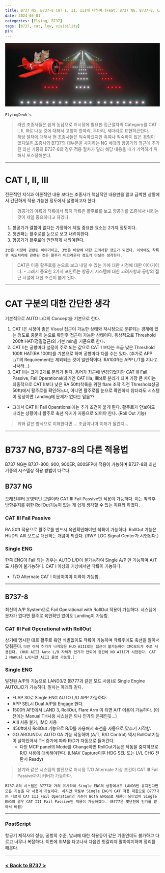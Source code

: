 ```yaml
---
title: B737 NG, B737-8 CAT I, II, III에 대하여 (Feat. B737 NG, B737-8, CAT I,II,III) <2024.5.01 Updated>
date: 2024-05-01
categories: [Flying, B737]
tags: [b737, cat, low, visibility]
pin:
---
```


![b737cat](/img/flying/b737/cat.jpg)

`FlyingDeuk's`
> 라인 조종사들은 쉽게 농담으로 저시정에 필요한 접근절차의 Category를 CAT I, II, III로 나눈 것에 대해서 고양이 한마리, 두마리, 세마리로 표현하곤한다. <br>
해당 절차에 대해서 현 조종사들은 익숙하겠지만 혹여나 익숙하지 않은 경험이 많지않은 조종사와 B737의 대부분을 차지하는 NG 세대의 항공기와 최근에 추가된 최신 기종의 B737-8의 경우 적용 절차가 달라 해당 내용을 내가 기억하기 위해서 포스팅해본다. 


---------


# CAT I, II, III
전문적인 지식과 이론적인 내용 보다는 조종사가 핵심적인 내용만을 알고 급박한 상황에서 간단하게 적용 가능한 정도에서 설명하고자 한다. 

> 항공기의 이륙과 착륙에서 특히 착륙은 활주로를 보고 항공기를 조종해서 내리는 것이 제일 중요하다고 하겠다. 
1. 항공기가 결함이 없다는 가정하에 제일 중요한 요소는 2가지 정도이다. 
2. 첫번째는 활주로를 눈으로 보고 내려야한다. 
3. 항공기가 활주로에 안전하게 내려야한다. 

`2번은 시정에 관련된 이야기이고, 3번은 바람에 대한 고려사항 정도가 되겠다. 이외에도 착륙후 속도처리에 관련된 것은 활주가 미끄러운지 정도가 아닐까 생각한다.`

> CAT은 이중 활주로를 눈으로 보고 내릴 수 있는 가에 대한 시정에 대한 이야기이다. - 그래서 중요한 2가지 포인트는 항공기 시스템에 대한 고려사항과 공항의 접근 시설에 대한 조건이 붙게 된다. 

-----------

# CAT 구분의 대한 간단한 생각
기본적으로 AUTO L/D의 Concept을 기본으로 한다. 
1. CAT I은 시정이 좋은 Visual 접근이 가능한 상태와 저시정으로 분류되는 경계에 있는 정도로 충분히 눈으로 확인후 접근이 가능한 상태이다. 통상적으로 Threshold 200ft HAT(정밀접근)의 기본 min을 기준으로 한다. 
2. CAT II는 공항마다 설정이 주로 되는 값으로 CAT I 보다는 조금 낮은 Threshold 100ft HAT(RA 100ft)를 기본으로 하며 공항마다 다를 수는 있다. (추가로 APP L/T의 Requirement는 제외되는 것이 일반적이다. RA100ft는 APP L/T를 지나고 나서라...)
3. CAT III는 크게 2개로 분리가 된다. 용어가 최근에 변경되었지만 CAT III Fail Passive, Fail Operational(과거엔 CAT IIIa, IIIb)로 분리가 되며 가장 큰 차이는 최종적으로 CAT II보다 낮은 RA 50ft(착륙을 위한 flare 조작 직전 Threshold상공 50ft)에서 활주로를 확인하느냐, 아니면 활주로를 눈으로 확인하지 않더라도 시스템이 정상이면 Landing에 문제가 없다는 믿음??
- 그래서 CAT III Fail Operational에는 추가 조건이 붙게 된다. 활주로가 안보여도 내리는 상황이니 활주로 축선 유지가 자동으로 되어야 한다. (Roll Out 기능)

> 위와 같은 방식으로 이해한다면.... 조금이나마 이해가 될런지...

-------------

# B737 NG, B737-8의 다른 적용법
B737 NG는 B737-800, 900, 900ER, 800SFP에 적용이 가능하며 B737-8의 최신 기종의 시스템상 적용 방법이 다르다. 

## B737 NG
오래전부터 운영되던 모델이라 CAT III Fail Passive만 적용이 가능하다. 이는 착륙후 방향유지를 위한 RollOut기능이 없는 게 쉽게 생각할 수 있는 이유라 하겠다. 

### CAT III Fail Passive 
RA 50ft 적용으로 활주로를 반드시 육안확인해야만 착륙이 가능하다. RollOut 기능은 HUD의 AIII 모드로 대신하는 개념이 되겠다. (RWY LOC Signal Center가 시현된다.)

### Single ENG 
한쪽 ENG이 Fail 되는 경우는 AUTO L/D이 불가능하여 Single A/P 만 가능하며 A/T도 사용이 불가능하다. CAT I 이상의 기상에서만 착륙이 가능하다. 
- T/O Alternate CAT I 이상이여야 이륙이 가능함. 

-------------

## B737-8
최신의 A/P System으로 Fail Operational with RollOut 적용이 가능하다. 시스템에 문자가 없다면 활주로 육안확인 없이도 Landing이 가능함. 

### CAT III Fail Operational with RollOut
상기에 명시한 대로 활주로 육안 식별없이도 착륙이 가능하며 착륙후에도 축선을 알아서 맞춰준다. 
`다만 아직 허가가 나지않은 HUD AIII로는 접근이 불가능하여 IMC모드가 주로 사용된다. (HUD AIII Auto L/D 자체가 인가가 안되어 중간에 NO AIII가 시현된다. CAT I Manual L/D시만 AIII 운영 가능함.)`

### Single ENG
발전된 A/P의 기능으로 LAND3/2 (B777과 같은 모드 사용)로 Single Engine AUTOL/D가 가능하다. 절차는 아래와 같다. 

- FLAP 30로 Single ENG AUTO L/D APP 가능하다. 
- APP SEL시 Dual A/P을 Engage 한다.  
- 1500ft AFE에서 LAND 3, RollOut, Flare Arm 이 되면 A/T 이용이 가능하다. (이전에는 Manual TH사용 시스템은 되나 인가의 문제인듯...)
- AIII 사용 불가, IMC 사용
- 450ft에서 RollOut 기능으로 R/D를 사용해서 축선을 자동으로 맞추기 시작함. 
- GO AROUND시 AUTO GA 기능 작동하며 (A/T, R/D Control) 역시 RollOut기능이 살아있어서 TH 증가에 따라 R/D가 자동으로 들어간다. 
    - 다만 MCP panel의 Mode를 Change하면 RollOut기능은 작동을 중지하므로 R/D 사용에 대비해야한다. (LNAV Capture이후 HDG SEL 또는 LVL CHG 전환시 Ready)

> 상기와 같은 시스템의 발전으로 저시정 T/O Alternate 기상 조건이 CAT III Fail Passive까지 커버가 가능하다. 

`B737-8의 시스템은 B777과 거의 유사하여 Single ENG의 상황에서도 LAND3만 유지된다면 모든 기능을 다 사용이 가능하다. 하지만 국토부 Single ENG의 CAT 적용 제한으로 B777과는 다르게 CAT III Fail Operation의 기준이 Both ENG으로 제한이 되어있어 Single ENG의 경우 CAT III Fail Passive만 적용이 가능하겠다. (B777은 몇년전에 인가를 받아서 바뀜)`

----------

### PostScript
항공기 제작사의 성능, 공항의 수준, 날씨에 대한 적용등이 같은 기종인데도 불가하고 다르고 너무나 복잡하다. 이번에 SIM을 타고나서 다음엔 헛갈리지 말아야지하며 정리를 해본다. 

-------

### [< Back to B737 >](/categories/b737/)
